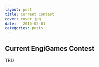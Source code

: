 ```yaml
---
layout: post
title: Current Contest
cover: cover.jpg
date:   2015-02-01
categories: posts
---
```


## Current EngiGames Contest

TBD
